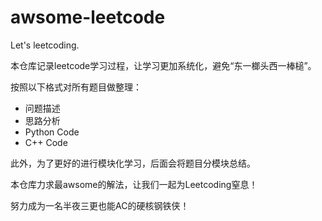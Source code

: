 # awsome-leetcode
Let's leetcoding.

本仓库记录leetcode学习过程，让学习更加系统化，避免“东一榔头西一棒槌”。

按照以下格式对所有题目做整理：

- 问题描述
- 思路分析
- Python Code
- C++ Code

此外，为了更好的进行模块化学习，后面会将题目分模块总结。

本仓库力求最awsome的解法，让我们一起为Leetcoding窒息！

努力成为一名半夜三更也能AC的硬核钢铁侠！
